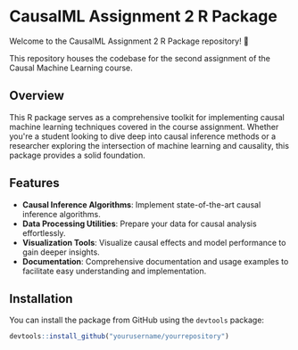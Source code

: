 # CausalML Assignment 2 R Package

Welcome to the CausalML Assignment 2 R Package repository! 🚀

This repository houses the codebase for the second assignment of the Causal Machine Learning course. 

## Overview

This R package serves as a comprehensive toolkit for implementing causal machine learning techniques covered in the course assignment. Whether you're a student looking to dive deep into causal inference methods or a researcher exploring the intersection of machine learning and causality, this package provides a solid foundation.

## Features

- **Causal Inference Algorithms**: Implement state-of-the-art causal inference algorithms.
- **Data Processing Utilities**: Prepare your data for causal analysis effortlessly.
- **Visualization Tools**: Visualize causal effects and model performance to gain deeper insights.
- **Documentation**: Comprehensive documentation and usage examples to facilitate easy understanding and implementation.

## Installation

You can install the package from GitHub using the `devtools` package:

```R
devtools::install_github("yourusername/yourrepository")
